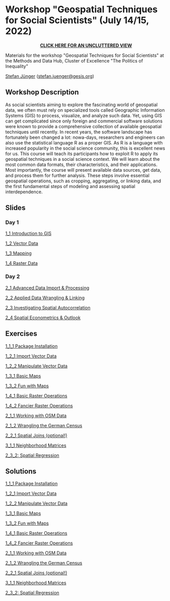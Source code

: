 # Workshop "Geospatial Techniques for Social Scientists" (July 14/15, 2022)

<p align=center>   
<a href="https://stefanjuenger.github.io/gis_socsci_konstanz/"><b>CLICK HERE FOR AN UNCLUTTERED VIEW</b></a> 
</p>

Materials for the workshop "Geospatial Techniques for Social Scientists" at the Methods and Data Hub, Cluster of Excellence "The Politics of Inequality" 

[Stefan Jünger](https://stefanjuenger.github.io) (stefan.juenger@gesis.org)

## Workshop Description
As social scientists aiming to explore the fascinating world of geospatial data, we often must rely on specialized tools called Geographic Information Systems (GIS) to process, visualize, and analyze such data. Yet, using GIS can get complicated since only foreign and commercial software solutions were known to provide a comprehensive collection of available geospatial techniques until recently. In recent years, the software landscape has fortunately been changed a lot: nowa-days, researchers and engineers can also use the statistical language R as a proper GIS. As R is a language with increased popularity in the social science community, this is excellent news for us. This course will teach its participants how to exploit R to apply its geospatial techniques in a social science context. We will learn about the most common data formats, their characteristics, and their applications. Most importantly, the course will present available data sources, get data, and process them for further analysis. These steps involve essential geospatial operations, such as cropping, aggregating, or linking data, and the first fundamental steps of modeling and assessing spatial interdependence.

## Slides
### Day 1
[1_1 Introduction to GIS](https://stefanjuenger.github.io/gis_socsci_konstanz/slides/1_1_Introduction_GIS.html)

[1_2 Vector Data](https://stefanjuenger.github.io/gis_socsci_konstanz/slides/1_2_Vector_Data.html)

[1_3 Mapping](https://stefanjuenger.github.io/gis_socsci_konstanz/slides/1_3_Mapping.html)

[1_4 Raster Data](https://stefanjuenger.github.io/gis_socsci_konstanz/slides/1_4_Raster_Data.html)

### Day 2
[2_1 Advanced Data Import & Processing](https://stefanjuenger.github.io/gis_socsci_konstanz/slides/2_1_Advanced_Data_Import_Processing.html)

[2_2 Applied Data Wrangling & Linking](https://stefanjuenger.github.io/gis_socsci_konstanz/slides/2_2_Applied_Data_Wrangling.html)

[2_3 Investigating Spatial Autocorrelation](https://stefanjuenger.github.io/gis_socsci_konstanz/slides/2_3_Investigating_Spatial_Autocorrelation.html)

[2_4 Spatial Econometrics & Outlook](https://stefanjuenger.github.io/gis_socsci_konstanz/slides/2_4_Spatial_Econometrics_Outlook.html)



## Exercises
[1_1_1 Package Installation](https://stefanjuenger.github.io/gis_socsci_konstanz/exercises/1_1_1_Package_Installation.html)

[1_2_1 Import Vector Data](https://stefanjuenger.github.io/gis_socsci_konstanz/exercises/1_2_1_Import_Vector_Data.html)

[1_2_2 Manipulate Vector Data](https://stefanjuenger.github.io/gis_socsci_konstanz/exercises/1_2_1_Manipulate_Vector_Data.html)

[1_3_1 Basic Maps](https://stefanjuenger.github.io/gis_socsci_konstanz/exercises/1_3_1_Basic_Maps.html)

[1_3_2 Fun with Maps](https://stefanjuenger.github.io/gis_socsci_konstanz/exercises/1_3_2_Fun_with_Maps.html)

[1_4_1 Basic Raster Operations](https://stefanjuenger.github.io/gis_socsci_konstanz/exercises/1_4_1_Basic_Raster_Operations.html)

[1_4_2 Fancier Raster Operations](https://stefanjuenger.github.io/gis_socsci_konstanz/exercises/1_4_2_Fancier_Raster_Operations.html)

[2_1_1 Working with OSM Data](https://stefanjuenger.github.io/gis_socsci_konstanz/exercises/2_1_1_Working_with_OSM_Data.html)

[2_1_2 Wrangling the German Census](https://stefanjuenger.github.io/gis_socsci_konstanz/exercises/2_1_2_Wrangling_the_German_Census.html)

[2_2_1 Spatial Joins (optional!)](https://stefanjuenger.github.io/gis_socsci_konstanz/exercises/2_2_1_Spatial_Joins.html)

[3_1_1 Neighborhood Matrices](https://stefanjuenger.github.io/gis_socsci_konstanz/exercises/3_1_1_Neighborhood_Matrices.html)

[2_3_2: Spatial Regression](https://stefanjuenger.github.io/gis_socsci_konstanz/exercises/2_3_2_Spatial_Regression.html)

## Solutions
[1_1_1 Package Installation](https://stefanjuenger.github.io/gis_socsci_konstanz/solutions/1_1_1_Package_Installation.html)

[1_2_1 Import Vector Data](https://stefanjuenger.github.io/gis_socsci_konstanz/solutions/1_2_1_Import_Vector_Data.html)

[1_2_2 Manipulate Vector Data](https://stefanjuenger.github.io/gis_socsci_konstanz/solutions/1_2_1_Manipulate_Vector_Data.html)

[1_3_1 Basic Maps](https://stefanjuenger.github.io/gis_socsci_konstanz/solutions/1_3_1_Basic_Maps.html)

[1_3_2 Fun with Maps](https://stefanjuenger.github.io/gis_socsci_konstanz/solutions/1_3_2_Fun_with_Maps.html)

[1_4_1 Basic Raster Operations](https://stefanjuenger.github.io/gis_socsci_konstanz/solutions/1_4_1_Basic_Raster_Operations.html)

[1_4_2 Fancier Raster Operations](https://stefanjuenger.github.io/gis_socsci_konstanz/solutions/1_4_2_Fancier_Raster_Operations.html)

[2_1_1 Working with OSM Data](https://stefanjuenger.github.io/gis_socsci_konstanz/solutions/2_1_1_Working_with_OSM_Data.html)

[2_1_2 Wrangling the German Census](https://stefanjuenger.github.io/gis_socsci_konstanz/solutions/2_1_2_Wrangling_the_German_Census.html)

[2_2_1 Spatial Joins (optional!)](https://stefanjuenger.github.io/gis_socsci_konstanz/solutions/2_2_1_Spatial_Joins.html)

[3_1_1 Neighborhood Matrices](https://stefanjuenger.github.io/gis_socsci_konstanz/solutions/3_1_1_Neighborhood_Matrices.html)

[2_3_2: Spatial Regression](https://stefanjuenger.github.io/gis_socsci_konstanz/solutions/2_3_2_Spatial_Regression.html)

